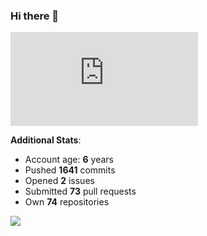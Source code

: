 ### Hi there 👋

![Bob's github activity graph](https://d3eqgu1c877dat.cloudfront.net/graph-stats.xml)

**Additional Stats**:
- Account age: **6** years
- Pushed **1641** commits
- Opened **2** issues
- Submitted **73** pull requests
- Own **74** repositories

![](https://komarev.com/ghpvc/?username=BobTheSoftwareDeveloper)
